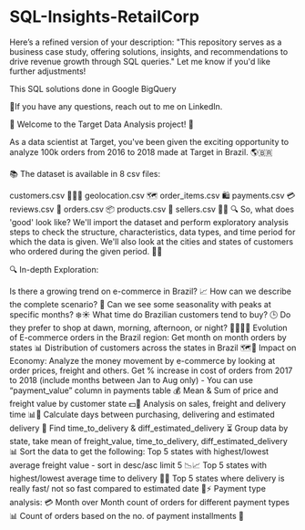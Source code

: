 # SQL-Insights-RetailCorp
Here’s a refined version of your description:    "This repository serves as a business case study, offering solutions, insights, and recommendations to drive revenue growth through SQL queries."    Let me know if you'd like further adjustments!

This SQL solutions done in Google BigQuery

🔗If you have any questions, reach out to me on LinkedIn.

🚀 Welcome to the Target Data Analysis project! 🎉

As a data scientist at Target, you've been given the exciting opportunity to analyze 100k orders from 2016 to 2018 made at Target in Brazil. 🌎🇧🇷

📚 The dataset is available in 8 csv files:

customers.csv 🧑‍🤝‍🧑
geolocation.csv 🗺️
order_items.csv 🛍️
payments.csv 💳
reviews.csv 📝
orders.csv 📦
products.csv 📝
sellers.csv 👩‍💼
🔍 So, what does 'good' look like? We'll import the dataset and perform exploratory analysis steps to check the structure, characteristics, data types, and time period for which the data is given. We'll also look at the cities and states of customers who ordered during the given period. 🕵️‍♀️

🔍 In-depth Exploration:

Is there a growing trend on e-commerce in Brazil? 📈 How can we describe the complete scenario? 🤔 Can we see some seasonality with peaks at specific months? ❄️☀️
What time do Brazilian customers tend to buy? 🕒 Do they prefer to shop at dawn, morning, afternoon, or night? 🌅🌇🌄🌃
Evolution of E-commerce orders in the Brazil region:
Get month on month orders by states 📊
Distribution of customers across the states in Brazil 🗺️👥
Impact on Economy: Analyze the money movement by e-commerce by looking at order prices, freight and others.
Get % increase in cost of orders from 2017 to 2018 (include months between Jan to Aug only) - You can use “payment_value” column in payments table 💰
Mean & Sum of price and freight value by customer state 💵🚛
Analysis on sales, freight and delivery time 📊🚚
Calculate days between purchasing, delivering and estimated delivery 📅
Find time_to_delivery & diff_estimated_delivery ⏳
Group data by state, take mean of freight_value, time_to_delivery, diff_estimated_delivery 📊
Sort the data to get the following:
Top 5 states with highest/lowest average freight value - sort in desc/asc limit 5 📉📈
Top 5 states with highest/lowest average time to delivery 🚛⏰
Top 5 states where delivery is really fast/ not so fast compared to estimated date 🚚⚡
Payment type analysis: 💳
Month over Month count of orders for different payment types 📊
Count of orders based on the no. of payment installments 🔢
